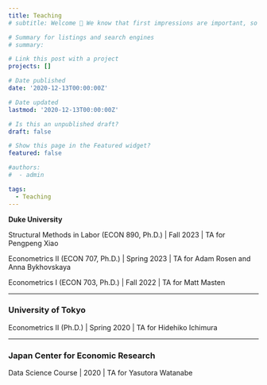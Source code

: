 ```yaml
---
title: Teaching
# subtitle: Welcome 👋 We know that first impressions are important, so we've populated your new site with some initial content to help you get familiar with everything in no time.

# Summary for listings and search engines
# summary:

# Link this post with a project
projects: []

# Date published
date: '2020-12-13T00:00:00Z'

# Date updated
lastmod: '2020-12-13T00:00:00Z'

# Is this an unpublished draft?
draft: false

# Show this page in the Featured widget?
featured: false

#authors:
#  - admin

tags:
  - Teaching
---
```


**Duke University**

Structural Methods in Labor (ECON 890, Ph.D.) | Fall 2023 | TA for Pengpeng Xiao

Econometrics II (ECON 707, Ph.D.) | Spring 2023 | TA for Adam Rosen and Anna Bykhovskaya

Econometrics I (ECON 703, Ph.D.) | Fall 2022 | TA for Matt Masten

---

### **University of Tokyo**

Econometrics II (Ph.D.) | Spring 2020 | TA for Hidehiko Ichimura

---
### **Japan Center for Economic Research**

Data Science Course | 2020 | TA for Yasutora Watanabe
